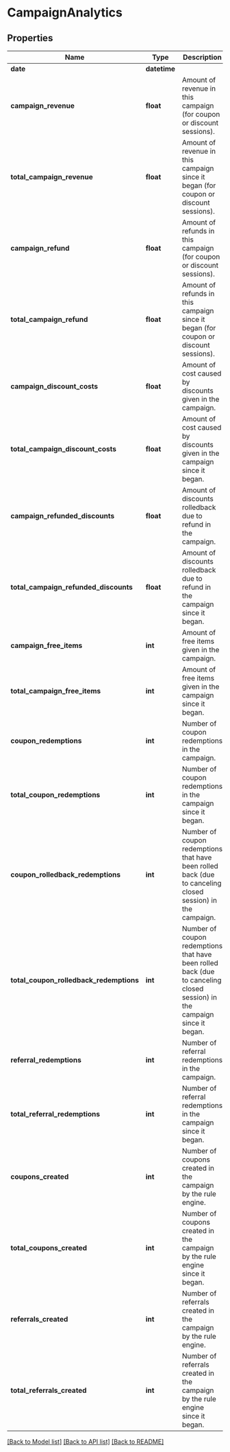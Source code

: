 # CampaignAnalytics


## Properties
Name | Type | Description | Notes
------------ | ------------- | ------------- | -------------
**date** | **datetime** |  | 
**campaign_revenue** | **float** | Amount of revenue in this campaign (for coupon or discount sessions). | 
**total_campaign_revenue** | **float** | Amount of revenue in this campaign since it began (for coupon or discount sessions). | 
**campaign_refund** | **float** | Amount of refunds in this campaign (for coupon or discount sessions). | 
**total_campaign_refund** | **float** | Amount of refunds in this campaign since it began (for coupon or discount sessions). | 
**campaign_discount_costs** | **float** | Amount of cost caused by discounts given in the campaign. | 
**total_campaign_discount_costs** | **float** | Amount of cost caused by discounts given in the campaign since it began. | 
**campaign_refunded_discounts** | **float** | Amount of discounts rolledback due to refund in the campaign. | 
**total_campaign_refunded_discounts** | **float** | Amount of discounts rolledback due to refund in the campaign since it began. | 
**campaign_free_items** | **int** | Amount of free items given in the campaign. | 
**total_campaign_free_items** | **int** | Amount of free items given in the campaign since it began. | 
**coupon_redemptions** | **int** | Number of coupon redemptions in the campaign. | 
**total_coupon_redemptions** | **int** | Number of coupon redemptions in the campaign since it began. | 
**coupon_rolledback_redemptions** | **int** | Number of coupon redemptions that have been rolled back (due to canceling closed session) in the campaign. | 
**total_coupon_rolledback_redemptions** | **int** | Number of coupon redemptions that have been rolled back (due to canceling closed session) in the campaign since it began. | 
**referral_redemptions** | **int** | Number of referral redemptions in the campaign. | 
**total_referral_redemptions** | **int** | Number of referral redemptions in the campaign since it began. | 
**coupons_created** | **int** | Number of coupons created in the campaign by the rule engine. | 
**total_coupons_created** | **int** | Number of coupons created in the campaign by the rule engine since it began. | 
**referrals_created** | **int** | Number of referrals created in the campaign by the rule engine. | 
**total_referrals_created** | **int** | Number of referrals created in the campaign by the rule engine since it began. | 

[[Back to Model list]](../README.md#documentation-for-models) [[Back to API list]](../README.md#documentation-for-api-endpoints) [[Back to README]](../README.md)


